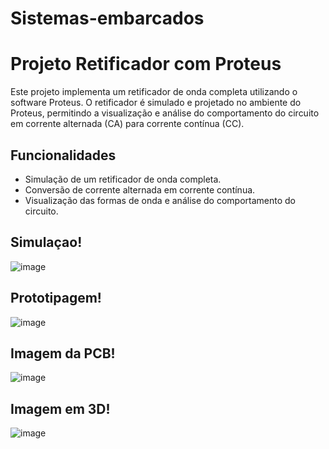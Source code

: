 # Sistemas-embarcados

# Projeto Retificador com Proteus

Este projeto implementa um retificador de onda completa utilizando o software Proteus. O retificador é simulado e projetado no ambiente do Proteus, permitindo a visualização e análise do comportamento do circuito em corrente alternada (CA) para corrente contínua (CC).

## Funcionalidades

- Simulação de um retificador de onda completa.
- Conversão de corrente alternada em corrente contínua.
- Visualização das formas de onda e análise do comportamento do circuito.

## Simulaçao!
![image](https://github.com/andrevinicus/Sistemas-embarcados/assets/102330781/ca1eaa78-76c1-491f-a271-2708ec0d0ff6)

## Prototipagem!
![image](https://github.com/andrevinicus/Sistemas-embarcados/assets/102330781/400dff43-d614-469c-86c7-5798919e739a)

## Imagem da PCB!
![image](https://github.com/andrevinicus/Sistemas-embarcados/assets/102330781/02e499a4-1746-4a6a-a1b1-6d8ada4a07db)

## Imagem em 3D!
![image](https://github.com/andrevinicus/Sistemas-embarcados/assets/102330781/e86d51b4-4e21-49c5-98a4-962249c5ac77)

